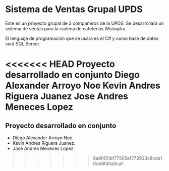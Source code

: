 # Sistema de Ventas Grupal UPDS
Este es un proyecto grupal de 3 compañeros de la UPDS.
Se desarrollará un sistema de ventas para la cadena de cafeterías Wistupiku.

El lenguaje de programación que se usara es el C# y como base de datos será SQL Server.

<<<<<<< HEAD
Proyecto desarrollado en conjunto
Diego Alexander Arroyo Noe
Kevin Andres Riguera Juanez
Jose Andres Meneces Lopez
=======
## Proyecto desarrollado en conjunto
- Diego Alexander Arroyo Noe.
- Kevin Andres Riguera Juanez.
- Jose Andres Meneces Lopez.
>>>>>>> 6a9f451bf77505ef772933c8cde10db8fd0a0caf
